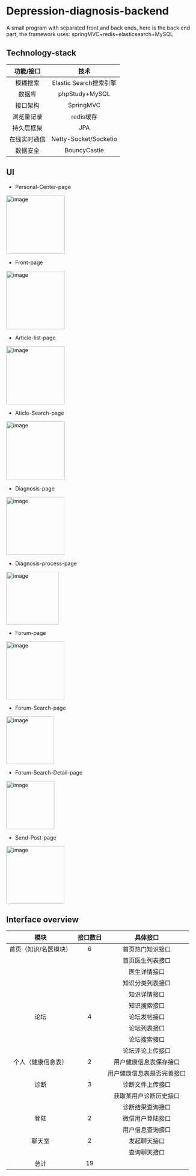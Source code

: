 # Depression-diagnosis-backend
A small program with separated front and back ends, here is the back end part, the framework uses: springMVC+redis+elasticsearch+MySQL
  
  
  ## Technology-stack
|  功能/接口   |          技术          |
| :----------: | :--------------------: |
|   模糊搜索   | Elastic Search搜索引擎 |
|    数据库    |     phpStudy+MySQL     |
|   接口架构   |       SpringMVC        |
|  浏览量记录  |       redis缓存        |
|  持久层框架  |          JPA           |
| 在线实时通信 | Netty-Socket/Socketio  |
|   数据安全   |      BouncyCastle      |

  ## UI
  - Personal-Center-page
  <img width="156" alt="image" src="https://user-images.githubusercontent.com/55613486/147069387-0fd7c552-9cc3-4e93-836c-5ff2adcf22df.png">
  
  -  Front-page
  <img width="155" alt="image" src="https://user-images.githubusercontent.com/55613486/147069563-9751a8ae-1906-4f90-bcbb-86562c0eec3a.png">
  
  -  Article-list-page
  <img width="155" alt="image" src="https://user-images.githubusercontent.com/55613486/147069564-cb6f3a30-4a4c-4dc3-aa1f-cbbd8bf350ec.png">
 
  -  Aticle-Search-page
  <img width="156" alt="image" src="https://user-images.githubusercontent.com/55613486/147069712-cf1b88cd-3119-42a0-82c3-51b03d79298d.png">
  
  -  Diagnosis-page
  <img width="154" alt="image" src="https://user-images.githubusercontent.com/55613486/147069742-43f70c03-b89d-4ea0-8c9f-3837180b8c5d.png">
  
  -  Diagnosis-process-page
  <img width="140" alt="image" src="https://user-images.githubusercontent.com/55613486/147069794-281980dc-da8e-41fd-b5be-1f809932c3ed.png">
  
  -  Forum-page
  <img width="154" alt="image" src="https://user-images.githubusercontent.com/55613486/147069845-7cffea4a-829d-48fe-8a30-1220582dc48e.png">
  
  -  Forum-Search-page
  <img width="127" alt="image" src="https://user-images.githubusercontent.com/55613486/147069920-57ba9d30-36bb-46b3-ae03-447abeb754e3.png">
  
  -  Forum-Search-Detail-page
  <img width="128" alt="image" src="https://user-images.githubusercontent.com/55613486/147069958-097c56c2-2a97-483c-b985-405579359388.png">
  
  -  Send-Post-page
  <img width="154" alt="image" src="https://user-images.githubusercontent.com/55613486/147070005-504eb860-d573-489a-9554-8a93015a9626.png">

## Interface overview
|         模块          | 接口数目 |          具体接口          |
| :-------------------: | :------: | :------------------------: |
| 首页（知识/名医模块） |    6     |      首页热门知识接口      |
|                       |          |      首页医生列表接口      |
|                       |          |        医生详情接口        |
|                       |          |      知识分类列表接口      |
|                       |          |        知识详情接口        |
|                       |          |        知识搜索接口        |
|         论坛          |    4     |        论坛发帖接口        |
|                       |          |        论坛列表接口        |
|                       |          |        论坛搜索接口        |
|                       |          |      论坛评论上传接口      |
|  个人（健康信息表）   |    2     |   用户健康信息表保存接口   |
|                       |          | 用户健康信息表是否完善接口 |
|         诊断          |    3     |      诊断文件上传接口      |
|                       |          |   获取某用户诊断历史接口   |
|                       |          |      诊断结果查询接口      |
|         登陆          |    2     |      微信用户登陆接口      |
|                       |          |      用户信息查询接口      |
|        聊天室         |    2     |        发起聊天接口        |
|                       |          |        查询聊天接口        |
|         总计          |    19    |                            |
